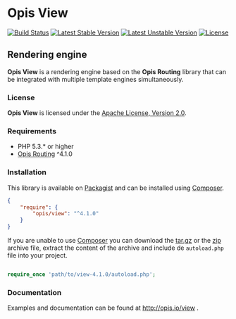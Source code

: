 Opis View
=========
[![Build Status](https://travis-ci.org/opis/view.svg?branch=master)](https://travis-ci.org/opis/view)
[![Latest Stable Version](https://poser.pugx.org/opis/view/version.png)](https://packagist.org/packages/opis/view)
[![Latest Unstable Version](https://poser.pugx.org/opis/view/v/unstable.png)](//packagist.org/packages/opis/view)
[![License](https://poser.pugx.org/opis/view/license.png)](https://packagist.org/packages/opis/view)

Rendering engine
--------------
**Opis View** is a rendering engine based on the **Opis Routing** library that can be integrated with multiple template engines simultaneously.

### License

**Opis View** is licensed under the [Apache License, Version 2.0](http://www.apache.org/licenses/LICENSE-2.0). 

### Requirements

* PHP 5.3.* or higher
* [Opis Routing](http://www.opis.io/routing) ^4.1.0

### Installation

This library is available on [Packagist](https://packagist.org/packages/opis/view) and can be installed using [Composer](http://getcomposer.org).

```json
{
    "require": {
        "opis/view": "^4.1.0"
    }
}
```

If you are unable to use [Composer](http://getcomposer.org) you can download the
[tar.gz](https://github.com/opis/view/archive/4.1.0.tar.gz) or the [zip](https://github.com/opis/view/archive/4.1.0.zip)
archive file, extract the content of the archive and include de `autoload.php` file into your project. 

```php

require_once 'path/to/view-4.1.0/autoload.php';

```

### Documentation

Examples and documentation can be found at http://opis.io/view .
